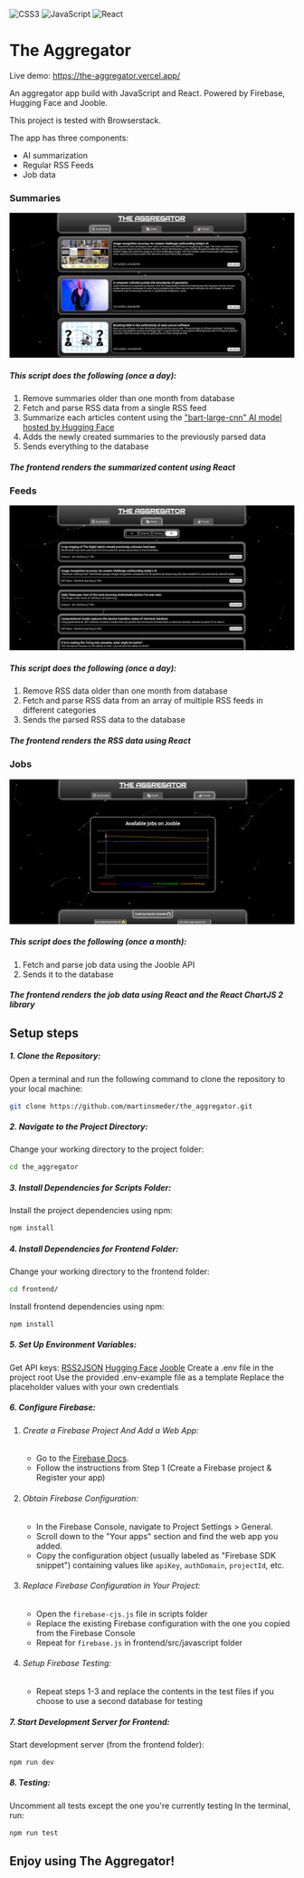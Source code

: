 ![CSS3](https://img.shields.io/badge/css3-%231572B6.svg?style=for-the-badge&logo=css3&logoColor=white) ![JavaScript](https://img.shields.io/badge/javascript-%23323330.svg?style=for-the-badge&logo=javascript&logoColor=%23F7DF1E) ![React](https://img.shields.io/badge/react-%2320232a.svg?style=for-the-badge&logo=react&logoColor=%2361DAFB)

# The Aggregator

Live demo: https://the-aggregator.vercel.app/

An aggregator app build with JavaScript and React. Powered by Firebase, Hugging Face and Jooble.

This project is tested with Browserstack.

The app has three components:

- AI summarization
- Regular RSS Feeds
- Job data

### Summaries

![Summaries](screenshots/summaries-screenshot.png)

##### This script does the following (once a day):

1. Remove summaries older than one month from database
2. Fetch and parse RSS data from a single RSS feed
3. Summarize each articles content using the ["bart-large-cnn" AI model hosted by Hugging Face](https://huggingface.co/facebook/bart-large-cnn)
4. Adds the newly created summaries to the previously parsed data
5. Sends everything to the database

##### The frontend renders the summarized content using React

### Feeds

![Feeds](screenshots/feeds-screenshot.png)

##### This script does the following (once a day):

1. Remove RSS data older than one month from database
2. Fetch and parse RSS data from an array of multiple RSS feeds in different categories
3. Sends the parsed RSS data to the database

##### The frontend renders the RSS data using React

### Jobs

![Jobs](screenshots/jobs-screenshot.png)

##### This script does the following (once a month):

1. Fetch and parse job data using the Jooble API
2. Sends it to the database

##### The frontend renders the job data using React and the React ChartJS 2 library

## Setup steps

##### 1. Clone the Repository:

Open a terminal and run the following command to clone the repository to your local machine:

```bash
git clone https://github.com/martinsmeder/the_aggregator.git
```

##### 2. Navigate to the Project Directory:

Change your working directory to the project folder:

```bash
cd the_aggregator
```

##### 3. Install Dependencies for Scripts Folder:

Install the project dependencies using npm:

```bash
npm install
```

##### 4. Install Dependencies for Frontend Folder:

Change your working directory to the frontend folder:

```bash
cd frontend/
```

Install frontend dependencies using npm:

```bash
npm install
```

##### 5. Set Up Environment Variables:

Get API keys:
[RSS2JSON](https://rss2json.com/)
[Hugging Face](https://huggingface.co/)
[Jooble](https://jooble.org/api/about)
Create a .env file in the project root
Use the provided .env-example file as a template
Replace the placeholder values with your own credentials

##### 6. Configure Firebase:

1. ###### Create a Firebase Project And Add a Web App:

   - Go to the [Firebase Docs](https://firebase.google.com/docs/web/setup).
   - Follow the instructions from Step 1 (Create a Firebase project &
     Register your app)

2. ###### Obtain Firebase Configuration:

   - In the Firebase Console, navigate to Project Settings > General.
   - Scroll down to the "Your apps" section and find the web app you added.
   - Copy the configuration object (usually labeled as "Firebase SDK snippet") containing values like `apiKey`, `authDomain`, `projectId`, etc.

3. ###### Replace Firebase Configuration in Your Project:

   - Open the `firebase-cjs.js` file in scripts folder
   - Replace the existing Firebase configuration with the one you copied from the Firebase Console
   - Repeat for `firebase.js` in frontend/src/javascript folder

4. ###### Setup Firebase Testing:

   - Repeat steps 1-3 and replace the contents in the test files if you
     choose to use a second database for testing

##### 7. Start Development Server for Frontend:

Start development server (from the frontend folder):

```bash
npm run dev
```

##### 8. Testing:

Uncomment all tests except the one you're currently testing
In the terminal, run:

```bash
npm run test
```

## Enjoy using The Aggregator!
